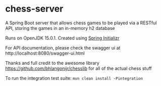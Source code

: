 # chess-server

A Spring Boot server that allows chess games to be played via a RESTful API, storing the games in an in-memory h2 database

Runs on OpenJDK 15.0.1. Created using [Spring Initializr](https://start.spring.io/)

For API documentation, please check the swagger ui at http://localhost:8080/swagger-ui.html

Thanks and full credit to the awesome library https://github.com/bhlangonijr/chesslib for all of the actual chess stuff

To run the integration test suite: `mvn clean install -Pintegration`
